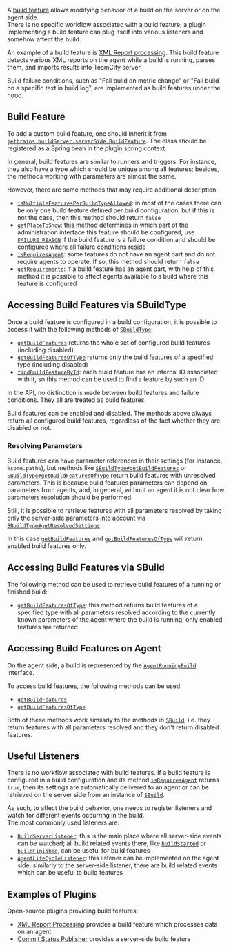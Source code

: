 [//]: # (title: Build Features and Failure Conditions)
[//]: # (auxiliary-id: Build+Features.html)



A [build feature](https://www.jetbrains.com/help/teamcity/adding-build-features.html) allows modifying behavior of a build on the server or on the agent side.   
There is no specific workflow associated with a build feature; a plugin implementing a build feature can plug itself into various listeners and somehow affect the build.

An example of a build feature is [XML Report processing](https://github.com/JetBrains/teamcity-xml-tests-reporting). This build feature detects various XML reports on the agent while a build is running, parses them, and imports results into TeamCity server. 

<note>
  
Build failure conditions, such as "Fail build on metric change" or "Fail build on a specific text in build log", are implemented as build features under the hood.
</note>

## Build Feature

To add a custom build feature, one should inherit it from [`jetbrains.buildServer.serverSide.BuildFeature`](http://javadoc.jetbrains.net/teamcity/openapi/current/jetbrains/buildServer/serverSide/BuildFeature.html). 
The class should be registered as a Spring bean in the plugin spring context.

In general, build features are similar to runners and triggers. For instance, they also have a type which should be unique among all features; besides, the methods working with parameters are almost the same.

However, there are some methods that may require additional description:
* [`isMultipleFeaturesPerBuildTypeAllowed`](http://javadoc.jetbrains.net/teamcity/openapi/current/jetbrains/buildServer/serverSide/BuildFeature.html#isMultipleFeaturesPerBuildTypeAllowed--): in most of the cases there can be only one build feature defined per build configuration, 
but if this is not the case, then this method should return `false`
* [`getPlaceToShow`](http://javadoc.jetbrains.net/teamcity/openapi/current/jetbrains/buildServer/serverSide/BuildFeature.html#getPlaceToShow--): this method determines in which part of the administration interface this feature should be configured, use [`FAILURE_REASON`](http://javadoc.jetbrains.net/teamcity/openapi/current/jetbrains/buildServer/serverSide/BuildFeature.PlaceToShow.html#FAILURE_REASON) if the build feature is a failure condition and should be configured where all failure conditions reside
* [`isRequiresAgent`](http://javadoc.jetbrains.net/teamcity/openapi/current/jetbrains/buildServer/serverSide/BuildFeature.html#isRequiresAgent--): some features do not have an agent part and do not require agents to operate. If so, this method should return `false`
* [`getRequirements`](http://javadoc.jetbrains.net/teamcity/openapi/current/jetbrains/buildServer/serverSide/BuildFeature.html#getRequirements-java.util.Map-): if a build feature has an agent part, with help of this method it is possible to affect agents available to a build where this feature is configured     

## Accessing Build Features via SBuildType

Once a build feature is configured in a build configuration, it is possible to access it with the following methods of [`SBuildType`](http://javadoc.jetbrains.net/teamcity/openapi/current/jetbrains/buildServer/serverSide/SBuildType.html):
* [`getBuildFeatures`](http://javadoc.jetbrains.net/teamcity/openapi/current/jetbrains/buildServer/serverSide/BuildTypeSettings.html#getBuildFeatures--) returns the whole set of configured build features (including disabled)
* [`getBuildFeaturesOfType`](http://javadoc.jetbrains.net/teamcity/openapi/current/jetbrains/buildServer/serverSide/BuildTypeSettings.html#getBuildFeaturesOfType-java.lang.String-) returns only the build features of a specified type (including disabled)
* [`findBuildFeatureById`](http://javadoc.jetbrains.net/teamcity/openapi/current/jetbrains/buildServer/serverSide/BuildTypeSettings.html#findBuildFeatureById-java.lang.String-): each build feature has an internal ID associated with it, so this method can be used to find a feature by such an ID

<note>
  
In the API, no distinction is made between build features and failure conditions. They all are treated as build features.
</note>

<note>
  
Build features can be enabled and disabled. The methods above always return all configured build features, regardless of the fact whether they are disabled or not.
</note>

### Resolving Parameters

Build features can have parameter references in their settings (for instance, `%some.path%`), but methods like [`SBuildType#getBuildFeatures`](http://javadoc.jetbrains.net/teamcity/openapi/current/jetbrains/buildServer/serverSide/BuildTypeSettings.html#getBuildFeatures--) or [`SBuildType#getBuildFeaturesOfType`](http://javadoc.jetbrains.net/teamcity/openapi/current/jetbrains/buildServer/serverSide/BuildTypeSettings.html#getBuildFeaturesOfType-java.lang.String-) return build features with unresolved parameters. This is because build features parameters can depend on parameters from agents, and, in general, without an agent it is not clear how parameters resolution should be performed.

Still, it is possible to retrieve features with all parameters resolved by taking only the server-side parameters into account via [`SBuildType#getResolvedSettings`](http://javadoc.jetbrains.net/teamcity/openapi/current/jetbrains/buildServer/serverSide/ResolvedSettings.html).


<note>
 
In this case [`getBuildFeatures`](http://javadoc.jetbrains.net/teamcity/openapi/current/jetbrains/buildServer/serverSide/ResolvedSettings.html#getBuildFeatures--) and [`getBuildFeaturesOfType`](http://javadoc.jetbrains.net/teamcity/openapi/current/jetbrains/buildServer/serverSide/ResolvedSettings.html#getBuildFeaturesOfType-java.lang.String-) will return enabled build features only.
</note>

## Accessing Build Features via SBuild

The following method can be used to retrieve build features of a running or finished build:
* [`getBuildFeaturesOfType`](http://javadoc.jetbrains.net/teamcity/openapi/current/jetbrains/buildServer/serverSide/SBuild.html#getBuildFeaturesOfType-java.lang.String-): this method returns build features of a specified type with all parameters resolved according to the currently known parameters of the agent where the build is running; only enabled features are returned

## Accessing Build Features on Agent

On the agent side, a build is represented by the [`AgentRunningBuild`](http://javadoc.jetbrains.net/teamcity/openapi/current/jetbrains/buildServer/agent/AgentRunningBuild.html) interface.   

To access build features, the following methods can be used:
* [`getBuildFeatures`](http://javadoc.jetbrains.net/teamcity/openapi/current/jetbrains/buildServer/agent/AgentRunningBuild.html#getBuildFeatures--) 
* [`getBuildFeaturesOfType`](http://javadoc.jetbrains.net/teamcity/openapi/current/jetbrains/buildServer/agent/AgentRunningBuild.html#getBuildFeaturesOfType-java.lang.String-) 

Both of these methods work similarly to the methods in [`SBuild`](http://javadoc.jetbrains.net/teamcity/openapi/current/jetbrains/buildServer/serverSide/SBuild.html), i.e. they return features with all parameters resolved and they don't return disabled features.

## Useful Listeners

There is no workflow associated with build features. If a build feature is configured in a build configuration and its method [`isRequiresAgent`](http://javadoc.jetbrains.net/teamcity/openapi/current/jetbrains/buildServer/serverSide/BuildFeature.html#isRequiresAgent--) returns `true`, 
then its settings are automatically delivered to an agent or can be retrieved on the server side from an instance of [`SBuild`](http://javadoc.jetbrains.net/teamcity/openapi/current/jetbrains/buildServer/serverSide/SBuild.html).

As such, to affect the build behavior, one needs to register listeners and watch for different events occurring in the build.   
The most commonly used listeners are:
* [`BuildServerListener`](http://javadoc.jetbrains.net/teamcity/openapi/current/jetbrains/buildServer/serverSide/BuildServerListener.html): this is the main place where all server-side events can be watched; all build related events there, like [`buildStarted`](http://javadoc.jetbrains.net/teamcity/openapi/current/jetbrains/buildServer/serverSide/BuildServerListener.html#buildStarted-jetbrains.buildServer.serverSide.SRunningBuild-) or [`buildFinished`](http://javadoc.jetbrains.net/teamcity/openapi/current/jetbrains/buildServer/serverSide/BuildServerListener.html#buildFinished-jetbrains.buildServer.serverSide.SRunningBuild-), can be useful for build features
* [`AgentLifeCycleListener`](http://javadoc.jetbrains.net/teamcity/openapi/current/jetbrains/buildServer/agent/AgentLifeCycleListener.html): this listener can be implemented on the agent side; similarly to the server-side listener, there are build related events which can be useful to build features

## Examples of Plugins

Open-source plugins providing build features:

* [XML Report Processing](https://github.com/JetBrains/teamcity-xml-tests-reporting) provides a build feature which processes data on an agent
* [Commit Status Publisher](https://github.com/JetBrains/commit-status-publisher) provides a server-side build feature

